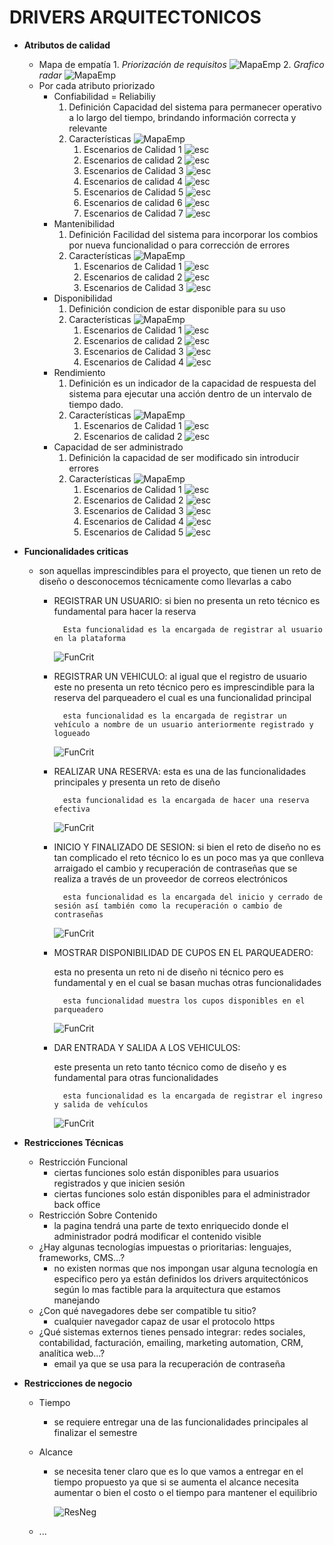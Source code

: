 # DRIVERS ARQUITECTONICOS

- **Atributos de calidad**
  - Mapa de empatía
        1. *Priorización de requisitos*
        ![MapaEmp](/assets/images/PriorizacióndeRequisistos.PNG)
        2. *Grafico radar*
        ![MapaEmp](/assets/images/GraficoRadar.PNG)
  - Por cada atributo priorizado
    - Confiabilidad = Reliabiliy
        1. Definición
        Capacidad del sistema para permanecer operativo a lo largo del tiempo, brindando información correcta y relevante
        2. Características
        ![MapaEmp](/assets/images/Caracteristicas.PNG)
            1. Escenarios de Calidad 1
            ![esc](/assets/images/Confiabilidad1.PNG)
            2. Escenarios de calidad 2
             ![esc](/assets/images/Confiabilidad2.PNG)
            3. Escenarios de Calidad 3
             ![esc](/assets/images/Confiabilidad3.PNG)
            4. Escenarios de calidad 4
             ![esc](/assets/images/Confiabilidad4.PNG)
            5. Escenarios de Calidad 5
             ![esc](/assets/images/Confiabilidad5.PNG)
            6. Escenarios de calidad 6
             ![esc](/assets/images/Confiabilidad6.PNG)
            7. Escenarios de Calidad 7
             ![esc](/assets/images/Confiabilidad7.PNG)
    - Mantenibilidad
        1. Definición
        Facilidad del sistema para incorporar los combios por nueva funcionalidad o para corrección de errores
        2. Características
        ![MapaEmp](/assets/images/CaracteristicasM.PNG)
            1. Escenarios de Calidad 1
            ![esc](/assets/images/Mantenibilidad1.PNG)
            2. Escenarios de calidad 2
             ![esc](/assets/images/Mantenibilidad2.PNG)
            3. Escenarios de Calidad 3
             ![esc](/assets/images/Mantenibilidad3.PNG)
    - Disponibilidad
        1. Definición
        condicion de estar disponible para su uso
        2. Características
        ![MapaEmp](/assets/images/CaracteristicasD.PNG)
            1. Escenarios de Calidad 1
            ![esc](/assets/images/Disponibilidad1.PNG)
            2. Escenarios de calidad 2
             ![esc](/assets/images/Disponibilidad2.PNG)
            3. Escenarios de Calidad 3
             ![esc](/assets/images/Disponibilidad3.PNG)
            4. Escenarios de Calidad 4
             ![esc](/assets/images/Disponibilidad4.PNG)
    - Rendimiento
        1. Definición
         es un indicador de la capacidad de respuesta del sistema para ejecutar una acción dentro de un intervalo de tiempo dado.
        2. Características
        ![MapaEmp](/assets/images/CaracteristicasR.PNG)
            1. Escenarios de Calidad 1
            ![esc](/assets/images/Rendimiento1.PNG)
            2. Escenarios de calidad 2
             ![esc](/assets/images/Rendimiento2.PNG)
    - Capacidad de ser administrado
        1. Definición
        la capacidad de ser modificado sin introducir errores
        2. Características
        ![MapaEmp](/assets/images/CaracteristicasA.PNG)
            1. Escenarios de Calidad 1
            ![esc](/assets/images/Cadmin1.PNG)
            2. Escenarios de Calidad 2
            ![esc](/assets/images/Cadmin2.PNG)
            3. Escenarios de Calidad 3
            ![esc](/assets/images/Cadmin3.PNG)
            4. Escenarios de Calidad 4
            ![esc](/assets/images/Cadmin4.PNG)
            5. Escenarios de Calidad 5
            ![esc](/assets/images/Cadmin5.PNG)
- **Funcionalidades criticas**
  - son aquellas imprescindibles para el proyecto, que tienen un reto de diseño o desconocemos técnicamente como llevarlas a cabo
    - REGISTRAR UN USUARIO: si bien no presenta un reto técnico es fundamental para hacer la reserva

            Esta funcionalidad es la encargada de registrar al usuario en la plataforma 

        ![FunCrit](/assets/images/RegistrarUsuario.png)

    - REGISTRAR UN VEHICULO: al igual que el registro de usuario este no presenta un reto técnico pero es imprescindible para la reserva del parqueadero el cual es una funcionalidad principal

            esta funcionalidad es la encargada de registrar un vehículo a nombre de un usuario anteriormente registrado y logueado

        ![FunCrit](/assets/images/RegistrarVehiculo.png)

    - REALIZAR UNA RESERVA: esta es una de las funcionalidades principales y presenta un reto de diseño

            esta funcionalidad es la encargada de hacer una reserva efectiva

        ![FunCrit](/assets/images/RealizarReserva.png)

    - INICIO Y FINALIZADO DE SESION: si bien el reto de diseño no es tan complicado el reto técnico lo es un poco mas ya que conlleva arraigado el cambio y recuperación de contraseñas que se realiza a través de  un proveedor de correos electrónicos

            esta funcionalidad es la encargada del inicio y cerrado de sesión así también como la recuperación o cambio de contraseñas

        ![FunCrit](/assets/images/InicioSesion.png)

    - MOSTRAR DISPONIBILIDAD DE CUPOS EN EL PARQUEADERO:

        esta no presenta un reto ni de diseño ni técnico pero es fundamental y en el cual se basan muchas otras funcionalidades

            esta funcionalidad muestra los cupos disponibles en el parqueadero

        ![FunCrit](/assets/images/Cupos.png)

    - DAR ENTRADA Y SALIDA A LOS VEHICULOS:

        este presenta un reto tanto técnico como de diseño y es fundamental para otras funcionalidades

            esta funcionalidad es la encargada de registrar el ingreso y salida de vehículos

        ![FunCrit](/assets/images/IngresoSalida.png)

- **Restricciones Técnicas**
  - Restricción Funcional
    - ciertas funciones solo están disponibles para usuarios registrados y que inicien sesión
    - ciertas funciones solo están disponibles para el administrador back office
  - Restricción Sobre Contenido
    - la pagina tendrá una parte de texto enriquecido donde el administrador podrá modificar el contenido visible
  - ¿Hay algunas tecnologías impuestas o prioritarias: lenguajes, frameworks, CMS…?
    - no existen normas que nos impongan usar alguna tecnología en especifico pero ya están definidos los drivers arquitectónicos según lo mas factible para la arquitectura que estamos manejando
  - ¿Con qué navegadores debe ser compatible tu sitio?
    - cualquier navegador capaz de usar el protocolo https
  - ¿Qué sistemas externos tienes pensado integrar: redes sociales, contabilidad, facturación, emailing, marketing automation, CRM, analítica web…?
    - email ya que se usa para la recuperación de contraseña
- **Restricciones de negocio**
  - Tiempo
    - se requiere entregar una de las funcionalidades principales al finalizar el semestre
  - Alcance
    - se necesita tener claro que es lo que vamos a entregar en el tiempo propuesto ya que si se aumenta el alcance necesita aumentar o bien el costo o el tiempo para mantener el equilibrio

        ![ResNeg](/assets/images/alcance.png)

  - ...
